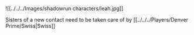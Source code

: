 ![[../../../Images/shadowrun characters/leah.jpg]]

Sisters of a new contact
need to be taken care of by [[../../../Players/Denver Prime/Swiss|Swiss]]